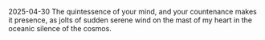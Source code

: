 2025-04-30
The quintessence of your mind, and your countenance makes it presence, as jolts of sudden serene wind on the mast of my heart in the oceanic silence of the cosmos.

